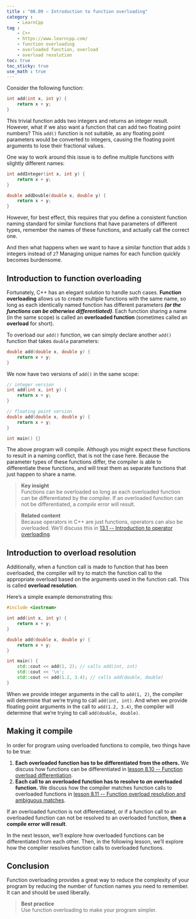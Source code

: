 ```yaml
---
title : "08.09 — Introduction to function overloading"
category :
    - LearnCpp
tag : 
    - C++
    - https://www.learncpp.com/
    - function overloading
    - overloaded function, overload
    - overload resolution
toc: true  
toc_sticky: true 
use_math : true
---
```



Consider the following function:

```c++
int add(int x, int y) {
    return x + y;
}
```

This trivial function adds two integers and returns an integer result. However, what if we also want a function that can add two floating point numbers? This `add()` function is not suitable, as any floating point parameters would be converted to integers, causing the floating point arguments to lose their fractional values.

One way to work around this issue is to define multiple functions with slightly different names:

```c++
int addInteger(int x, int y) {
    return x + y;
}

double addDouble(double x, double y) {
    return x + y;
}
```

However, for best effect, this requires that you define a consistent function naming standard for similar functions that have parameters of different types, remember the names of these functions, and actually call the correct one.

And then what happens when we want to have a similar function that adds `3` integers instead of `2`? Managing unique names for each function quickly becomes burdensome.


## Introduction to function overloading

Fortunately, C++ has an elegant solution to handle such cases. **Function overloading** allows us to create multiple functions with the same name, so long as each identically named function has different parameters ***(or the functions can be otherwise differentiated)***. Each function sharing a name (in the same scope) is called an **overloaded function** (sometimes called an **overload** for short).

To overload our `add()` function, we can simply declare another `add()` function that takes `double` parameters:

```c++
double add(double x, double y) {
    return x + y;
}
```

We now have two versions of `add()` in the same scope:

```c++
// integer version
int add(int x, int y) { 
    return x + y;
}

// floating point version
double add(double x, double y) { 
    return x + y;
}

int main() {}
```

The above program will compile. Although you might expect these functions to result in a naming conflict, that is not the case here. Because the parameter types of these functions differ, the compiler is able to differentiate these functions, and will treat them as separate functions that just happen to share a name.

>**Key insight**  
Functions can be overloaded so long as each overloaded function can be differentiated by the compiler. If an overloaded function can not be differentiated, a *compile* error will result.

>**Related content**  
Because operators in C++ are just functions, operators can also be overloaded. We’ll discuss this in [13.1 -- Introduction to operator overloading](https://www.learncpp.com/cpp-tutorial/introduction-to-operator-overloading/).


## Introduction to overload resolution

Additionally, when a function call is made to function that has been overloaded, the compiler will try to match the function call to the appropriate overload based on the arguments used in the function call. This is called **overload resolution**.

Here’s a simple example demonstrating this:

```c++
#include <iostream>

int add(int x, int y) {
    return x + y;
}

double add(double x, double y) {
    return x + y;
}

int main() {
    std::cout << add(1, 2); // calls add(int, int)
    std::cout << '\n';
    std::cout << add(1.2, 3.4); // calls add(double, double)
}
```

When we provide integer arguments in the call to `add(1, 2)`, the compiler will determine that we’re trying to call `add(int, int)`. And when we provide floating point arguments in the call to `add(1.2, 3.4)`, the compiler will determine that we’re trying to call `add(double, double)`.


## Making it compile

In order for program using overloaded functions to compile, two things have to be true:

1. **Each overloaded function has to be differentiated from the others.** We discuss how functions can be differentiated in [lesson 8.10 -- Function overload differentiation](https://www.learncpp.com/cpp-tutorial/function-overload-differentiation/).
2. **Each call to an overloaded function has to resolve to *an* overloaded function.** We discuss how the compiler matches function calls to overloaded functions in [lesson 8.11 -- Function overload resolution and ambiguous matches](https://www.learncpp.com/cpp-tutorial/function-overload-resolution-and-ambiguous-matches/).

If an overloaded function is not differentiated, or if a function call to an overloaded function can not be resolved to an overloaded function, **then a compile error will result**.

In the next lesson, we’ll explore how overloaded functions can be differentiated from each other. Then, in the following lesson, we’ll explore how the compiler resolves function calls to overloaded functions.


## Conclusion

Function overloading provides a great way to reduce the complexity of your program by reducing the number of function names you need to remember. It can and should be used liberally.

>**Best practice**  
Use function overloading to make your program simpler.